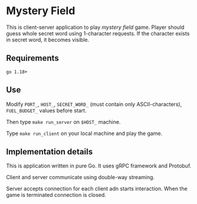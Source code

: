 # Mystery Field
This is client-server application to play _mystery field_ game.
Player should guess whole secret word using 1-character requests.
If the character exists in secret word, it becomes visible.

## Requirements
`go 1.18+`

## Use
Modify `PORT_`, `HOST_`, `SECRET_WORD_` (must contain only ASCII-characters), `FUEL_BUDGET_` values before start.

Then type `make run_server` on `$HOST_` machine.

Type `make run_client` on your local machine and play the game.

## Implementation details
This is application written in pure Go. It uses gRPC framework and Protobuf.

Client and server communicate using double-way streaming.

Server accepts connection for each client adn starts interaction.
When the game is terminated connection is closed.
